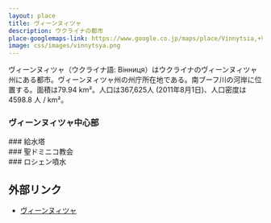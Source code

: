 ```yaml
---
layout: place
title: ヴィーンヌィツャ
description: ウクライナの都市
place-googlemaps-link: https://www.google.co.jp/maps/place/Vinnytsia,+Vinnyts'ka+oblast,+Ukraine/
image: css/images/vinnytsya.png
---
```

ヴィーンヌィツャ（ウクライナ語: Вінниця）はウクライナのヴィーンヌィツャ州にある都市。ヴィーンヌィツャ州の州庁所在地である。南ブーフ川の河岸に位置する。面積は79.94 km²。人口は367,625人 (2011年8月1日)、人口密度は4598.8 人 / km²。

### ヴィーンヌィツャ中心部
<div class="lazyload">
<!--
<a title="By Håkan Henriksson (Narking) (Own work) [GFDL (http://www.gnu.org/copyleft/fdl.html) or CC BY 3.0 (http://creativecommons.org/licenses/by/3.0)], via Wikimedia Commons" href="https://commons.wikimedia.org/wiki/File%3AVinnytsia-savoy-hotel.jpg"><img width="1024" alt="Vinnytsia-savoy-hotel" src="https://upload.wikimedia.org/wikipedia/commons/thumb/9/98/Vinnytsia-savoy-hotel.jpg/1024px-Vinnytsia-savoy-hotel.jpg"/></a>
-->
</div>
### 給水塔
<div class="lazyload">
<!--
<a title="By George Chernilevsky (Own work) [CC BY-SA 3.0 (http://creativecommons.org/licenses/by-sa/3.0) or GFDL (http://www.gnu.org/copyleft/fdl.html)], via Wikimedia Commons" href="https://commons.wikimedia.org/wiki/File%3AOld_Tower_night_winter_2011_G1.jpg"><img width="2048" alt="Old Tower night winter 2011 G1" src="https://upload.wikimedia.org/wikipedia/commons/thumb/c/cb/Old_Tower_night_winter_2011_G1.jpg/2048px-Old_Tower_night_winter_2011_G1.jpg"/></a>
-->
### 聖ドミニコ教会
<div class="lazyload">
<!--
<a title="Sergiy Klymenko [CC BY-SA 3.0 (http://creativecommons.org/licenses/by-sa/3.0) or GFDL (http://www.gnu.org/copyleft/fdl.html)], via Wikimedia Commons" href="https://commons.wikimedia.org/wiki/File%3AVinnitsa_Dominician_costel_1758.jpg"><img width="512" alt="Vinnitsa Dominician costel 1758" src="https://upload.wikimedia.org/wikipedia/commons/thumb/c/c9/Vinnitsa_Dominician_costel_1758.jpg/512px-Vinnitsa_Dominician_costel_1758.jpg"/></a>
-->
</div>
### ロシェン噴水
<div class="lazyload">
<!--
<a title="By Laserland (Own work) [CC BY-SA 4.0 (http://creativecommons.org/licenses/by-sa/4.0)], via Wikimedia Commons" href="https://commons.wikimedia.org/wiki/File%3ANight_Show_of_Multimedia_Fountain_Roshen.jpg"><img width="1024" alt="Night Show of Multimedia Fountain Roshen" src="https://upload.wikimedia.org/wikipedia/commons/thumb/4/4f/Night_Show_of_Multimedia_Fountain_Roshen.jpg/1024px-Night_Show_of_Multimedia_Fountain_Roshen.jpg"/></a>
-->
</div>

## 外部リンク
* <a href="http://ja.wikipedia.org/wiki/%E3%83%B4%E3%82%A3%E3%83%BC%E3%83%B3%E3%83%8C%E3%82%A3%E3%83%84%E3%83%A3">ヴィーンヌィツャ</a>
